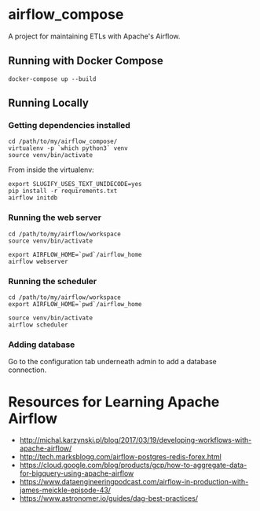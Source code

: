 # airflow_compose

A project for maintaining ETLs with Apache's Airflow.

## Running with Docker Compose

`docker-compose up --build`

## Running Locally

### Getting dependencies installed

```
cd /path/to/my/airflow_compose/
virtualenv -p `which python3` venv
source venv/bin/activate
```

From inside the virtualenv:
```
export SLUGIFY_USES_TEXT_UNIDECODE=yes
pip install -r requirements.txt
airflow initdb
```

### Running the web server

```
cd /path/to/my/airflow/workspace
source venv/bin/activate

export AIRFLOW_HOME=`pwd`/airflow_home
airflow webserver
```

### Running the scheduler

```
cd /path/to/my/airflow/workspace
export AIRFLOW_HOME=`pwd`/airflow_home

source venv/bin/activate
airflow scheduler
```

### Adding database
Go to the configuration tab underneath admin to add a database connection.


# Resources for Learning Apache Airflow

- http://michal.karzynski.pl/blog/2017/03/19/developing-workflows-with-apache-airflow/
- http://tech.marksblogg.com/airflow-postgres-redis-forex.html
- https://cloud.google.com/blog/products/gcp/how-to-aggregate-data-for-bigquery-using-apache-airflow
- https://www.dataengineeringpodcast.com/airflow-in-production-with-james-meickle-episode-43/
- https://www.astronomer.io/guides/dag-best-practices/
